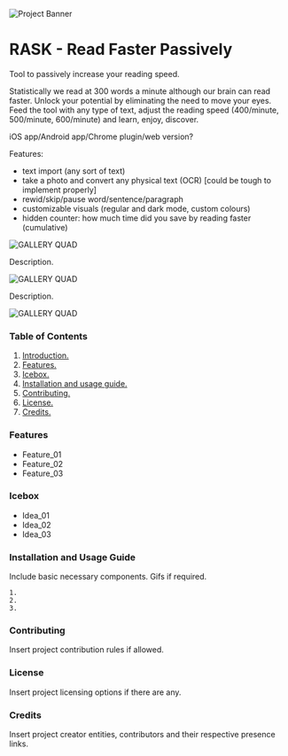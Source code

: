 ![Project Banner](/assets/template_visuals/temp-banner.png)

<a name="intro"></a>
# RASK - Read Faster Passively
Tool to passively increase your reading speed. 

Statistically we read at 300 words a minute although our brain can read faster. Unlock your potential by eliminating the need to move your eyes. Feed the tool with any type of text, adjust the reading speed (400/minute, 500/minute, 600/minute) and learn, enjoy, discover.

iOS app/Android app/Chrome plugin/web version?

Features:
+ text import (any sort of text)
+ take a photo and convert any physical text (OCR) [could be tough to implement properly]
+ rewid/skip/pause word/sentence/paragraph
+ customizable visuals (regular and dark mode, custom colours)
+ hidden counter: how much time did you save by reading faster (cumulative)


![GALLERY QUAD](/assets/template_visuals/temp-dual-gallery.png)

Description.

![GALLERY QUAD](/assets/template_visuals/temp-triple-gallery.png)

Description.

![GALLERY QUAD](/assets/template_visuals/temp-quad-gallery.png)

### Table of Contents
1. [Introduction.](#intro)
2. [Features.](#features)
3. [Icebox.](#icebox)
4. [Installation and usage guide.](#install)
5. [Contributing.](#contribute)
6. [License.](#license)
7. [Credits.](#credits)

<a name="features"></a>
### Features
+ Feature_01
+ Feature_02
+ Feature_03

<a name="icebox"></a>
### Icebox
+ Idea_01
+ Idea_02
+ Idea_03

<a name="install"></a>
### Installation and Usage Guide
Include basic necessary components. Gifs if required.
```
1. 
2. 
3. 
```

<a name="contribute"></a>
### Contributing
Insert project contribution rules if allowed.

<a name="license"></a>
### License
Insert project licensing options if there are any.

<a name="credits"></a>
### Credits
Insert project creator entities, contributors and their respective presence links.

